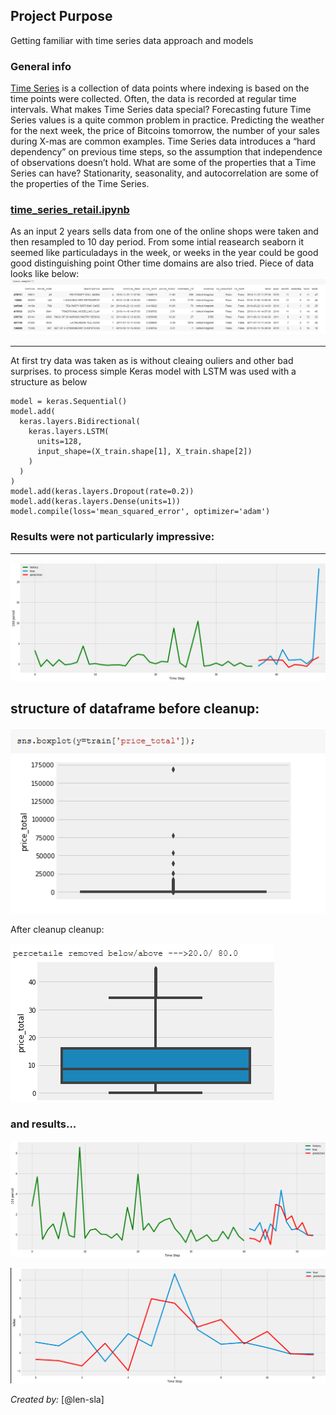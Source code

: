 ## Project Purpose
Getting familiar with time series data approach and models

### General info
[Time Series](https://en.wikipedia.org/wiki/Time_series) is a collection of data points where indexing is  based on the time points were collected. Often, the data is recorded at regular time intervals. What makes Time Series data special?
Forecasting future Time Series values is a quite common problem in practice. Predicting the weather
for the next week, the price of Bitcoins tomorrow, the number of your sales during X-mas  are common examples.
Time Series data introduces a “hard dependency” on previous time steps, so the assumption that
independence of observations doesn’t hold. What are some of the properties that a Time Series can
have? Stationarity, seasonality, and autocorrelation are some of the properties of the Time Series.

 ###  [time_series_retail.ipynb ](time_series_retail.ipynb)
As an input 2 years  sells data  from one of the online shops were taken and then resampled to 10 day period.
From some intial reasearch seaborn it seemed like particuladays in the week, or weeks in the year could be good good distinguishing point
Other time domains are also tried. Piece of data looks like below:
![train df ](train-sample.PNG)

---
At first try data was taken as is without cleaing ouliers and other bad surprises.
to process simple Keras model with LSTM was used
with a structure as below
```
model = keras.Sequential()
model.add(
  keras.layers.Bidirectional(
    keras.layers.LSTM(
      units=128, 
      input_shape=(X_train.shape[1], X_train.shape[2])
    )
  )
)
model.add(keras.layers.Dropout(rate=0.2))
model.add(keras.layers.Dense(units=1))
model.compile(loss='mean_squared_error', optimizer='adam')

```
###  Results were not particularly impressive:
---

![before cleaning ](time-series.PNG)




 
structure of dataframe before cleanup:
---
![before cleaning ](train-before.PNG)

After cleanup  cleanup:

![aftercleaning ](train-after.PNG)

### and results...
![aftercleaning ](time-series-after-cleaning-df.PNG)

![after cleaning ](time-series-after-cleaning-df1.PNG)



_Created by:_ [@len-sla]


